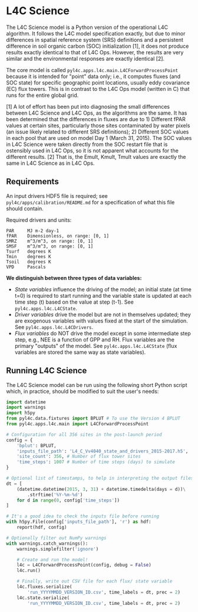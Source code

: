 L4C Science
===========

The L4C Science model is a Python version of the operational L4C algorithm. It follows the L4C model specification exactly, but due to minor differences in spatial reference system (SRS) definitions and a persistent difference in soil organic carbon (SOC) initialization [1], it does not produce results exactly identical to that of L4C Ops. However, the results are very similar and the environmental responses are exactly identical [2].

The core model is called `pyl4c.apps.l4c.main.L4CForwardProcessPoint` because it is intended for "point" data only; i.e., it computes fluxes (and SOC state) for specific geographic point locations, usually eddy covariance (EC) flux towers. This is in contrast to the L4C Ops model (written in C) that runs for the entire global grid.

[1] A lot of effort has been put into diagnosing the small differences between L4C Science and L4C Ops, as the algorithms are the same. It has been determined that the differences in fluxes are due to 1) Different fPAR values at certain sites, particularly those sites contaminated by water pixels (an issue likely related to different SRS definitions); 2) Different SOC values in each pool that are used on model Day 1 (March 31, 2015). The SOC values in L4C Science were taken directly from the SOC restart file that is ostensibly used in L4C Ops, so it is not apparent what accounts for the different results.
[2] That is, the Emult, Kmult, Tmult values are exactly the same in L4C Science as in L4C Ops.


Requirements
------------

An input drivers HDF5 file is required; see `pyl4c/apps/calibration/README.md` for a specification of what this file should contain.

Required drivers and units:

```
PAR     MJ m-2 day-1
fPAR    Dimensionless, on range: [0, 1]
SMRZ    m^3/m^3, on range: [0, 1]
SMSF    m^3/m^3, on range: [0, 1]
Tsurf   degrees K
Tmin    degrees K
Tsoil   degrees K
VPD     Pascals
```

**We distinguish between three types of data variables:**

- *State variables* influence the driving of the model; an initial state (at time t=0) is required to start running and the variable state is updated at each time step (t) based on the value at step (t-1). See `pyl4c.apps.l4c.L4CState`.
- *Driver variables* drive the model but are not in themselves updated; they are exogenous variables with values fixed at the start of the simulation. See `pyl4c.apps.l4c.L4CDrivers`.
- *Flux variables* do NOT drive the model except in some intermediate step step, e.g., NEE is a function of GPP and RH. Flux variables are the primary "outputs" of the model. See `pyl4c.apps.l4c.L4CState` (flux variables are stored the same way as state variables).


Running L4C Science
-------------------

The L4C Science model can be run using the following short Python script which, in practice, should be modified to suit the user's needs:

```py
import datetime
import warnings
import h5py
from pyl4c.data.fixtures import BPLUT # To use the Version 4 BPLUT
from pyl4c.apps.l4c.main import L4CForwardProcessPoint

# Configuration for all 356 sites in the post-launch period
config = {
    'bplut': BPLUT,
    'inputs_file_path': 'L4_C_Vv4040_state_and_drivers_2015-2017.h5',
    'site_count': 356, # Number of flux tower sites
    'time_steps': 1007 # Number of time steps (days) to simulate
}

# Optional list of timestamps, to help in interpreting the output files
dt = [
    (datetime.datetime(2015, 3, 31) + datetime.timedelta(days = d))\
        .strftime('%Y-%m-%d')
    for d in range(0, config['time_steps'])
]

# It's a good idea to check the inputs file before running
with h5py.File(config['inputs_file_path'], 'r') as hdf:
    report(hdf, config)

# Optionally filter out NumPy warnings
with warnings.catch_warnings():
    warnings.simplefilter('ignore')

    # Create and run the model!
    l4c = L4CForwardProcessPoint(config, debug = False)
    l4c.run()

    # Finally, write out CSV file for each flux/ state variable
    l4c.fluxes.serialize(
        'run_YYYYMMDD_VERSION_ID.csv', time_labels = dt, prec = 2)
    l4c.state.serialize(
        'run_YYYYMMDD_VERSION_ID.csv', time_labels = dt, prec = 2)
```
